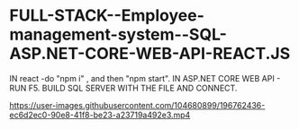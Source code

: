 # FULL-STACK--Employee-management-system--SQL-ASP.NET-CORE-WEB-API-REACT.JS

IN react -do "npm i" , and then "npm start".
IN ASP.NET CORE WEB API - RUN F5.
BUILD SQL SERVER WITH THE FILE AND CONNECT.


https://user-images.githubusercontent.com/104680899/196762436-ec6d2ec0-90e8-41f8-be23-a23719a492e3.mp4

